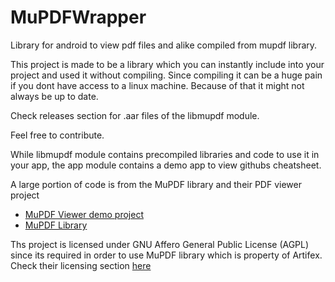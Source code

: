 # MuPDFWrapper
Library for android to view pdf files and alike compiled from mupdf library.

This project is made to be a library which you can instantly include into your project and used it without compiling. Since compiling it can be a huge pain if you dont have access to a linux machine.
 Because of that it might not always be up to date.
 
Check releases section for .aar files of the libmupdf module.
 
Feel free to contribute.

While libmupdf module contains precompiled libraries and code to use it in your app, the app module contains a demo app to view githubs cheatsheet.

A large portion of code is from the MuPDF library and their PDF viewer project
* [MuPDF Viewer demo project](https://github.com/ArtifexSoftware/mupdf-android-viewer-nui)
* [MuPDF Library](https://github.com/ArtifexSoftware/mupdf)

Ths project is licensed under GNU Affero General Public License (AGPL) since its required in order to use MuPDF library which is property of Artifex.
Check their licensing section [here](http://artifex.com/licensing/)
